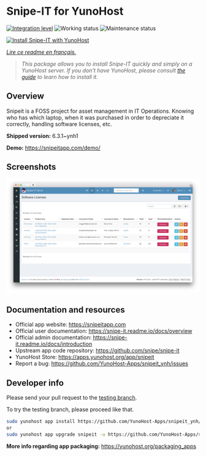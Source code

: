 <!--
N.B.: This README was automatically generated by https://github.com/YunoHost/apps/tree/master/tools/readme_generator
It shall NOT be edited by hand.
-->

# Snipe-IT for YunoHost

[![Integration level](https://dash.yunohost.org/integration/snipeit.svg)](https://dash.yunohost.org/appci/app/snipeit) ![Working status](https://ci-apps.yunohost.org/ci/badges/snipeit.status.svg) ![Maintenance status](https://ci-apps.yunohost.org/ci/badges/snipeit.maintain.svg)

[![Install Snipe-IT with YunoHost](https://install-app.yunohost.org/install-with-yunohost.svg)](https://install-app.yunohost.org/?app=snipeit)

*[Lire ce readme en français.](./README_fr.md)*

> *This package allows you to install Snipe-IT quickly and simply on a YunoHost server.
If you don't have YunoHost, please consult [the guide](https://yunohost.org/#/install) to learn how to install it.*

## Overview

Snipeit is a FOSS project for asset management in IT Operations. Knowing who has which laptop, when it was purchased in order to depreciate it correctly, handling software licenses, etc.

**Shipped version:** 6.3.1~ynh1

**Demo:** https://snipeitapp.com/demo/

## Screenshots

![Screenshot of Snipe-IT](./doc/screenshots/screenshot.png)

## Documentation and resources

* Official app website: <https://snipeitapp.com>
* Official user documentation: <https://snipe-it.readme.io/docs/overview>
* Official admin documentation: <https://snipe-it.readme.io/docs/introduction>
* Upstream app code repository: <https://github.com/snipe/snipe-it>
* YunoHost Store: <https://apps.yunohost.org/app/snipeit>
* Report a bug: <https://github.com/YunoHost-Apps/snipeit_ynh/issues>

## Developer info

Please send your pull request to the [testing branch](https://github.com/YunoHost-Apps/snipeit_ynh/tree/testing).

To try the testing branch, please proceed like that.

``` bash
sudo yunohost app install https://github.com/YunoHost-Apps/snipeit_ynh/tree/testing --debug
or
sudo yunohost app upgrade snipeit -u https://github.com/YunoHost-Apps/snipeit_ynh/tree/testing --debug
```

**More info regarding app packaging:** <https://yunohost.org/packaging_apps>